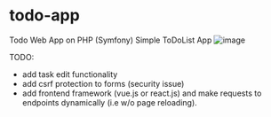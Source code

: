# todo-app
Todo Web App on PHP (Symfony)
Simple ToDoList App
![image](https://github.com/meirbnb/todo-app/assets/76254028/d4ea2dbd-7d60-4c77-8f07-2718872bdb77)

TODO:
- add task edit functionality
- add csrf protection to forms (security issue)
- add frontend framework (vue.js or react.js) and make requests to endpoints dynamically (i.e w/o page reloading).
